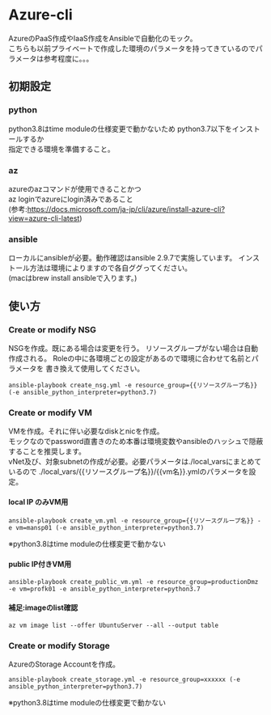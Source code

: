 # Azure-cli
AzureのPaaS作成やIaaS作成をAnsibleで自動化のモック。  
こちらも以前プライベートで作成した環境のパラメータを持ってきているのでパラメータは参考程度に。。。   

##  初期設定
### python
python3.8はtime moduleの仕様変更で動かないため
python3.7以下をインストールするか  
指定できる環境を準備すること。

### az
azureのazコマンドが使用できることかつ  
az loginでazureにlogin済みであること  
(参考:https://docs.microsoft.com/ja-jp/cli/azure/install-azure-cli?view=azure-cli-latest)

### ansible
ローカルにansibleが必要。動作確認はansible 2.9.7で実施しています。
インストール方法は環境によりますので各自ググってください。  
(macはbrew install ansibleで入ります。)

## 使い方

### Create or modify NSG
NSGを作成。既にある場合は変更を行う。
リソースグループがない場合は自動作成される。
Roleの中に各環境ごとの設定があるので環境に合わせて名前とパラメータを
書き換えて使用してください。

    ansible-playbook create_nsg.yml -e resource_group={{リソースグループ名}} (-e ansible_python_interpreter=python3.7)

### Create or modify VM
VMを作成。それに伴い必要なdiskとnicを作成。  
モックなのでpassword直書きのため本番は環境変数やansibleのハッシュで隠蔽することを推奨します。  
vNet及び、対象subnetの作成が必要。必要パラメータは./local_varsにまとめているので
./local_vars/{{リソースグループ名}}/{{vm名}}.ymlのパラメータを設定。

#### local IP のみVM用
    ansible-playbook create_vm.yml -e resource_group={{リソースグループ名}} -e vm=mansp01 (-e ansible_python_interpreter=python3.7)
※python3.8はtime moduleの仕様変更で動かない  
#### public IP付きVM用
    ansible-playbook create_public_vm.yml -e resource_group=productionDmz -e vm=profk01 -e ansible_python_interpreter=python3.7

#### 補足:imageのlist確認  
    az vm image list --offer UbuntuServer --all --output table

### Create or modify Storage
AzureのStorage Accountを作成。  

    ansible-playbook create_storage.yml -e resource_group=xxxxxx (-e ansible_python_interpreter=python3.7) 
※python3.8はtime moduleの仕様変更で動かない  
